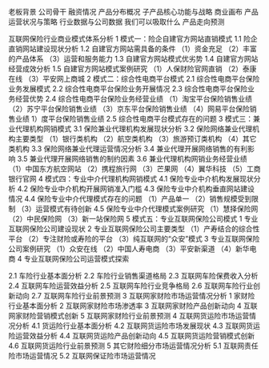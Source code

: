 
老板背景
公司骨干
融资情况
产品分布概况
子产品核心功能与战略
商业画布
产品运营状况与策略
行业数据与公司数据
我们可以吸取什么
产品走向预测


互联网保险行业商业模式体系分析
 1 模式一：险企自建官方网站直销模式
 1.1 险企直销网站建设现状分析
 1.2 自建官方网站需具备的条件
（1）资金充足
（2）丰富的产品体系
（3）运营和服务能力
 1.3 自建官方网站模式优劣势
 1.4 自建官方网站经营成效分析
 1.5 自建官方网站模式案例研究
（1）人保财险官网直销
（2）泰康在线
（3）平安网上商城
 2 模式二：综合性电商平台模式
 2.1 综合性电商平台保险业务发展模式
 2.2 综合性电商平台保险业务开展情况
 2.3 综合性电商平台保险业务经营优势
 2.4 综合性电商平台保险业务经营业绩
（1）淘宝平台保险销售业绩
（2）苏宁平台保险销售业绩
（3）京东平台保险销售业绩
（4）网易平台保险销售业绩
1）度平台保险销售业绩
 2.5 综合性电商平台模式存在的问题
 3 模式三：兼业代理机构网销模式
 3.1 保险兼业代理机构发展现状分析
 3.2 保险网络兼业代理机构主要类型
（1）银行类机构
（2）航空类机构
（3）旅游预订类机构
（4）其它类机构
 3.3 保险网络兼业代理运营情况分析
 3.4 兼业代理开展网络销售的有利影响
 3.5 兼业代理开展网络销售的制约因素
 3.6 兼业代理机构网销业务经营业绩
（1）中国东方航空网站
（2）携程旅行网
（3）芒果网
（4）翼华科技
（5）工商银行官网
 4 模式四：专业中介代理机构网销模式
 4.1 保险专业中介机构发展现状分析
 4.2 保险专业中介机构开展网销准入门槛
 4.3 保险专业中介机构垂直网站建设情况
 4.4 保险专业中介代理模式存在的问题
（1）产品单一
（2）销售规模受到限制
（3）运营模式有待创新
 4.5 保险专业中介代理模式案例研究
（1）慧择保险网
（2）中民保险网
（3）新一站保险网
 5 模式五：专业互联网保险公司模式
  1 专业互联网保险公司建设现状
  2 专业互联网保险公司主要类型
（1）产寿结合的综合性平台
（2）专注财险或寿险的平台
（3）纯互联网的“众安”模式
  3 专业互联网保险公司案例研究
（1）众安在线
（2）中国人寿电商
（3）平安新渠道
（4）新华电商
  4 专业互联网保险公司运营模式探索


  2.1 车险行业基本面分析
2.2 车险行业销售渠道格局
2.3 互联网车险保费收入分析
2.4 互联网车险运营效益分析
2.5 互联网车险行业竞争格局
2.6 互联网车险行业创新动向
2.7 互联网车险行业前景预测
3 互联网家财险市场运营情况分析
 1 家财险行业基本面分析
 2 互联网家财险市场渗透率
 3 互联网家财险产品创新动向
 4 互联网家财险营销模式创新
 5 互联网家财险行业前景预测
4 互联网货运险市场运营情况分析
4.1 货运险行业基本面分析
4.2 互联网货运险市场发展现状
4.3 互联网货运险运营效益分析
4.4 互联网货运险产品创新动向
4.5 互联网货运险营销模式创新
4.6 互联网货运险行业前景预测
5 其它财险细分市场运营情况分析
5.1 互联网责任险市场运营情况
5.2 互联网保证险市场运营情况
